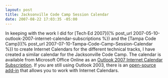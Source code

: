```yaml
---
layout: post
title: Jacksonville Code Camp Session Calendar
date: 2007-08-22 17:03:35 -05:00
---
```


In keeping with the work I did for [Tech·Ed 2007]({% post_url 2007-05-10-outlook-2007-internet-calendar-subscriptions %}) and the [Tampa Code Camp]({% post_url 2007-07-10-Tampa-Code-Camp-Session-Calendar %}) to create Internet Calendars for the different technical tracks, I have created a similar calendar for the Jacksonville Code Camp. The calendar is available from Microsoft Office Online as an [Outlook 2007 Internet Calendar Subscription](webcals://calendars.office.microsoft.com/pubcalstorage/q40rvv4z74713/Jacksonville_Code_Camp_Calendar.ics). If you are still using Outlook 2003, there is an [open-source add-in](http://sourceforge.net/projects/remotecalendars) that allows you to work with Internet Calendars.
